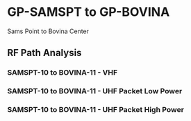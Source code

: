 # GP-SAMSPT to GP-BOVINA

Sams Point to Bovina Center

## RF Path Analysis

### SAMSPT-10 to BOVINA-11 - VHF

### SAMSPT-10 to BOVINA-11 - UHF Packet Low Power

### SAMSPT-10 to BOVINA-11 - UHF Packet High Power
